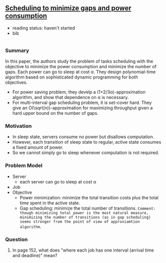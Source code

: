 ## [Scheduling to minimize gaps and power consumption](http://link.springer.com/article/10.1007%2Fs10951-012-0309-6)

- reading status: haven't started
- bib
```
```

### Summary
In this paper, the authors study the problem of tasks scheduling with the objective to minimize the power consumption and minimize the number of gaps. Each power can go to sleep at cost &alpha;. They design polynomial-time algorithm based on sophisticated dynamic programming for both objectives. 
- For power saving problem, they develp a (1+2/3&alpha;)-approximation algorithm, and show that dependence on &alpha; is necessary.
- For multi-interval gap scheduling problem, it is set-cover hard. They give an O(\sqrt(n))-approximation for maximizing throughput given a hard upper bound on the number of gaps.

### Motivation
- In sleep state, servers consume no power but disallows computation.
- However, each transition of sleep state to regular, active state consumes a fixed amount of power.
- So we cannot simply go to sleep whenever computation is not required.

### Problem Model
- Server
  - each server can go to sleep at cost &alpha;
- Job
- Objective
  - Power minimization: minimize the total transition costs plus the total time spent in the active state.
  - Gap scheduling: minimize the total number of transitions. `Comment: though minimizing total power is the most natural measure, minimizing the number of transitions (as in gap scheduling) seems stronger from the point of view of approxiamtion algorithm`.


### Question
1. In page 152, what does "where each job has one interval (arrival time and deadline)" mean?
